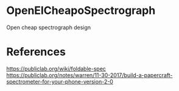 # OpenElCheapoSpectrograph
Open cheap spectrograph design

# References
https://publiclab.org/wiki/foldable-spec
https://publiclab.org/notes/warren/11-30-2017/build-a-papercraft-spectrometer-for-your-phone-version-2-0
